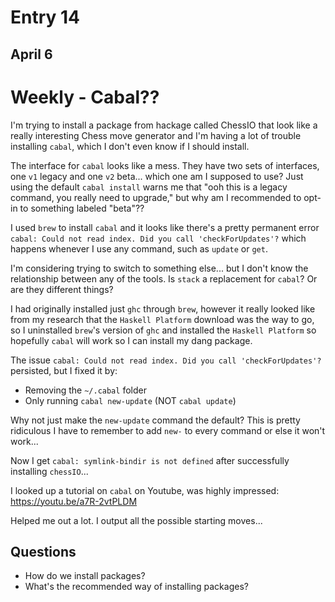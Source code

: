 # Entry 14

## April 6

# Weekly - Cabal??

I'm trying to install a package from hackage called ChessIO that look like a really interesting Chess move generator and I'm having a lot of trouble installing `cabal`, which I don't even know if I should install.

The interface for `cabal` looks like a mess. They have two sets of interfaces, one `v1` legacy and one `v2` beta... which one am I supposed to use? Just using the default `cabal install` warns me that "ooh this is a legacy command, you really need to upgrade," but why am I recommended to opt-in to something labeled "beta"??

I used `brew` to install `cabal` and it looks like there's a pretty permanent error `cabal: Could not read index. Did you call 'checkForUpdates'?` which happens whenever I use any command, such as `update` or `get`.

I'm considering trying to switch to something else... but I don't know the relationship between any of the tools. Is `stack` a replacement for `cabal`? Or are they different things?

I had originally installed just `ghc` through `brew`, however it really looked like from my research that the `Haskell Platform` download was the way to go, so I uninstalled `brew`'s version of `ghc` and installed the `Haskell Platform` so hopefully `cabal` will work so I can install my dang package.

The issue `cabal: Could not read index. Did you call 'checkForUpdates'?` persisted, but I fixed it by:

- Removing the `~/.cabal` folder
- Only running `cabal new-update` (NOT `cabal update`)

Why not just make the `new-update` command the default? This is pretty ridiculous I have to remember to add `new-` to every command or else it won't work...

Now I get `cabal: symlink-bindir is not defined` after successfully installing `chessIO`...

I looked up a tutorial on `cabal` on Youtube, was highly impressed: https://youtu.be/a7R-2vtPLDM

Helped me out a lot. I output all the possible starting moves...

## Questions

- How do we install packages?
- What's the recommended way of installing packages?
